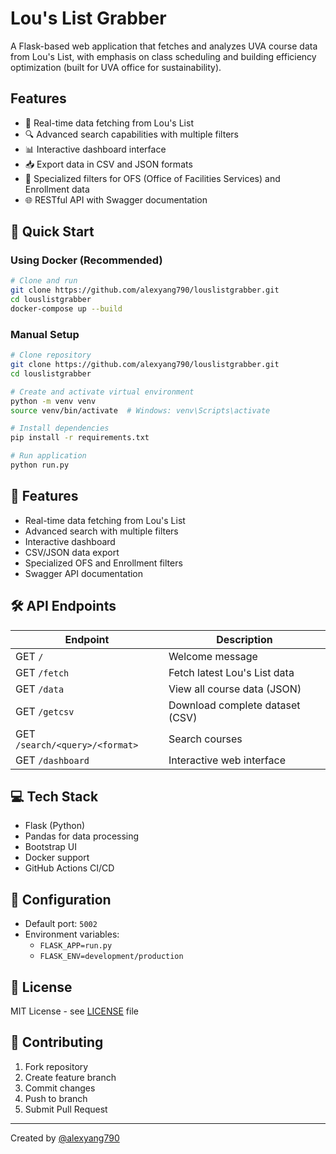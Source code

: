 # Lou's List Grabber

A Flask-based web application that fetches and analyzes UVA course data from Lou's List, with emphasis on class scheduling and building efficiency optimization (built for UVA office for sustainability).

## Features

- 🔄 Real-time data fetching from Lou's List
- 🔍 Advanced search capabilities with multiple filters
- 📊 Interactive dashboard interface
- 📥 Export data in CSV and JSON formats
- 🎯 Specialized filters for OFS (Office of Facilities Services) and Enrollment data
- 🌐 RESTful API with Swagger documentation

## 🚀 Quick Start

### Using Docker (Recommended)
```bash
# Clone and run
git clone https://github.com/alexyang790/louslistgrabber.git
cd louslistgrabber
docker-compose up --build
```

### Manual Setup
```bash
# Clone repository
git clone https://github.com/alexyang790/louslistgrabber.git
cd louslistgrabber

# Create and activate virtual environment
python -m venv venv
source venv/bin/activate  # Windows: venv\Scripts\activate

# Install dependencies
pip install -r requirements.txt

# Run application
python run.py
```

## 🌟 Features

- Real-time data fetching from Lou's List
- Advanced search with multiple filters
- Interactive dashboard
- CSV/JSON data export
- Specialized OFS and Enrollment filters
- Swagger API documentation

## 🛠 API Endpoints

| Endpoint | Description |
|----------|-------------|
| GET `/` | Welcome message |
| GET `/fetch` | Fetch latest Lou's List data |
| GET `/data` | View all course data (JSON) |
| GET `/getcsv` | Download complete dataset (CSV) |
| GET `/search/<query>/<format>` | Search courses |
| GET `/dashboard` | Interactive web interface |

## 💻 Tech Stack

- Flask (Python)
- Pandas for data processing
- Bootstrap UI
- Docker support
- GitHub Actions CI/CD

## 📝 Configuration

- Default port: `5002`
- Environment variables:
  - `FLASK_APP=run.py`
  - `FLASK_ENV=development/production`

## 📄 License

MIT License - see [LICENSE](LICENSE) file

## 👥 Contributing

1. Fork repository
2. Create feature branch
3. Commit changes
4. Push to branch
5. Submit Pull Request

---
Created by [@alexyang790](https://github.com/alexyang790)